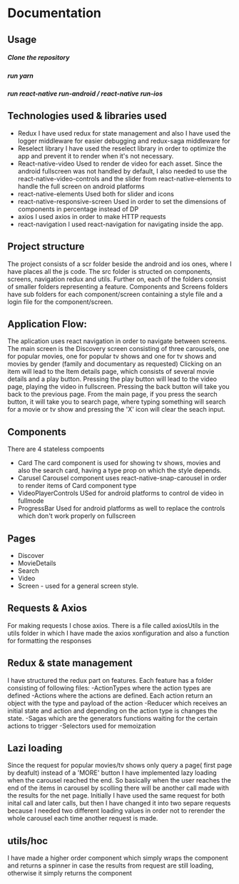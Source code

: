 # Documentation

## Usage

##### Clone the repository
##### run yarn
##### run react-native run-android / react-native run-ios

## Technologies used & libraries used

- Redux
  I have used redux for state management and also I have used the logger middleware for easier debugging and redux-saga middleware for 
- Reselect library
  I have used the reselect library in order to optimize the app and prevent it to render when it's not necessary.
- React-native-video
  Used to render de video for each asset. Since the android fullscreen was not handled by default, I also needed to use the react-native-video-controls
  and the slider from react-native-elements to handle the full screen on android platforms
- react-native-elements 
  Used both for slider and icons
- react-native-responsive-screen
  Used in order to set the dimensions of components in percentage instead of DP
- axios 
  I used axios in order to make HTTP requests
- react-navigation
  I used react-navigation for navigating inside the app.
  
## Project structure
  The project consists of a scr folder beside the android and ios ones, where I have places all the js code.
  The src folder is structed on components, screens, navigation redux and utils. Further on, each of the folders consist of smaller folders representing a feature.
  Components and Screens folders have sub folders for each component/screen containing a style file and a login file for the component/screen.
  
## Application Flow:
  The aplication uses react navigation in order to navigate between screens. The main screen is the Discovery screen consisting of
  three carousels, one for popular movies, one for popular tv shows and one for tv shows and movies by gender (family and documentary as requested)
  Clicking on an item will lead to the Item details page, which consists of several movie details and a play button. Pressing the play button will lead to the video page,
  playing the video in fullscreen. Pressing the back button will take you back to the previous page. 
  From the main page, if you press the search button, it will take you to search page, where typing something will search for a movie or tv show and pressing the 'X' icon 
  will clear the seach input.
  
## Components
  There are 4 stateless compoents
  - Card
    The card component is used for showing tv shows, movies and also the search card, having a type prop on which the style depends. 
  - Carusel
    Carousel component uses react-native-snap-carousel in order to render items of Card component type
  - VideoPlayerControls
    USed for android platforms to control de video in fullmode
  - ProgressBar
    Used for android platforms as well to replace the controls which don't work properly on fullscreen
    
## Pages
  - Discover
  - MovieDetails
  - Search
  - Video
  - Screen - used for a general screen style.
  
## Requests & Axios
  For making requests I chose axios. There is a file called axiosUtils in the utils folder in which I have made the axios xonfiguration and also a function for formatting the responses
  
## Redux & state management
  I have structured the redux part on features. Each feature has a folder consisting of following files:
  -ActionTypes where the action types are defined
  -Actions where the actions are defined. Each action return an object with the type and payload of the action
  -Reducer which receives an initial state and action and depending on the action type is changes the state.
  -Sagas which are the generators functions waiting for the certain actions to trigger 
  -Selectors used for memoization
  
## Lazi loading
   Since the request for popular movies/tv shows only query a page( first page by deafult) instead of a 'MORE' button I have implemented lazy loading when the carousel reached the end.
   So basically when the user reaches the end of the items in carousel by scolling there will be another call made with the results for the net page.
   Initially I have used the same request for both inital call and later calls, but then I have changed it into two separe requests because I needed two different loading values in 
   order not to rerender the whole carousel each time another request is made.
   
## utils/hoc
  I have made a higher order component which simply wraps the component and returns a spinner in case the results from request are still loading, otherwise it simply returns the component
  
  

